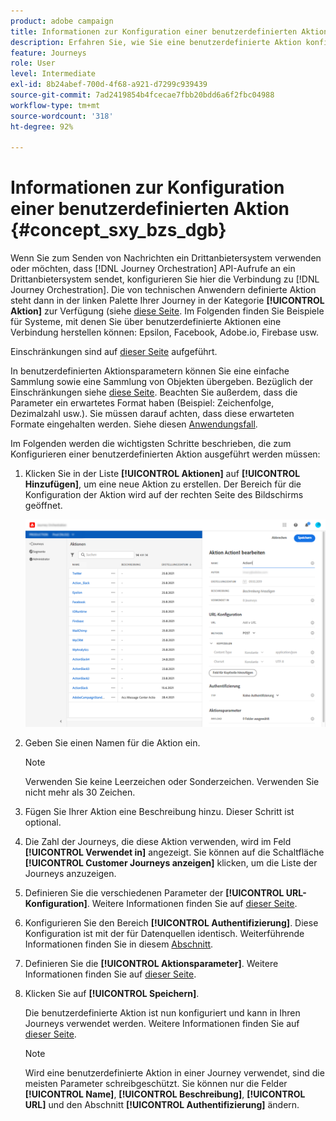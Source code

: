 ```yaml
---
product: adobe campaign
title: Informationen zur Konfiguration einer benutzerdefinierten Aktion
description: Erfahren Sie, wie Sie eine benutzerdefinierte Aktion konfigurieren können
feature: Journeys
role: User
level: Intermediate
exl-id: 8b24abef-700d-4f68-a921-d7299c939439
source-git-commit: 7ad2419854b4fcecae7fbb20bdd6a6f2fbc04988
workflow-type: tm+mt
source-wordcount: '318'
ht-degree: 92%

---
```


# Informationen zur Konfiguration einer benutzerdefinierten Aktion {#concept_sxy_bzs_dgb}

Wenn Sie zum Senden von Nachrichten ein Drittanbietersystem verwenden oder möchten, dass [!DNL Journey Orchestration] API-Aufrufe an ein Drittanbietersystem sendet, konfigurieren Sie hier die Verbindung zu [!DNL Journey Orchestration]. Die von technischen Anwendern definierte Aktion steht dann in der linken Palette Ihrer Journey in der Kategorie **[!UICONTROL Aktion]** zur Verfügung (siehe [diese Seite](../building-journeys/about-action-activities.md). Im Folgenden finden Sie Beispiele für Systeme, mit denen Sie über benutzerdefinierte Aktionen eine Verbindung herstellen können: Epsilon, Facebook, Adobe.io, Firebase usw.

Einschränkungen sind auf [dieser Seite](../about/limitations.md) aufgeführt.

In benutzerdefinierten Aktionsparametern können Sie eine einfache Sammlung sowie eine Sammlung von Objekten übergeben. Bezüglich der Einschränkungen siehe [diese Seite](../usecase/collections.md#limitations). Beachten Sie außerdem, dass die Parameter ein erwartetes Format haben (Beispiel: Zeichenfolge, Dezimalzahl usw.). Sie müssen darauf achten, dass diese erwarteten Formate eingehalten werden. Siehe diesen [Anwendungsfall](../usecase/collections.md).

Im Folgenden werden die wichtigsten Schritte beschrieben, die zum Konfigurieren einer benutzerdefinierten Aktion ausgeführt werden müssen:

1. Klicken Sie in der Liste **[!UICONTROL Aktionen]** auf **[!UICONTROL Hinzufügen]**, um eine neue Aktion zu erstellen. Der Bereich für die Konfiguration der Aktion wird auf der rechten Seite des Bildschirms geöffnet.

   ![](../assets/custom2.png)

1. Geben Sie einen Namen für die Aktion ein.

   >[!NOTE]
   >
   >Verwenden Sie keine Leerzeichen oder Sonderzeichen. Verwenden Sie nicht mehr als 30 Zeichen.

1. Fügen Sie Ihrer Aktion eine Beschreibung hinzu. Dieser Schritt ist optional.
1. Die Zahl der Journeys, die diese Aktion verwenden, wird im Feld **[!UICONTROL Verwendet in]** angezeigt. Sie können auf die Schaltfläche **[!UICONTROL Customer Journeys anzeigen]** klicken, um die Liste der Journeys anzuzeigen.
1. Definieren Sie die verschiedenen Parameter der **[!UICONTROL URL-Konfiguration]**. Weitere Informationen finden Sie auf [dieser Seite](../action/url-configuration.md).
1. Konfigurieren Sie den Bereich **[!UICONTROL Authentifizierung]**. Diese Konfiguration ist mit der für Datenquellen identisch.  Weiterführende Informationen finden Sie in diesem [Abschnitt](../datasource/external-data-sources.md#section_wjp_nl5_nhb).
1. Definieren Sie die **[!UICONTROL Aktionsparameter]**. Weitere Informationen finden Sie auf [dieser Seite](../action/defining-the-message-parameters.md).
1. Klicken Sie auf **[!UICONTROL Speichern]**.

   Die benutzerdefinierte Aktion ist nun konfiguriert und kann in Ihren Journeys verwendet werden. Weitere Informationen finden Sie auf [dieser Seite](../building-journeys/about-action-activities.md).

   >[!NOTE]
   >
   >Wird eine benutzerdefinierte Aktion in einer Journey verwendet, sind die meisten Parameter schreibgeschützt. Sie können nur die Felder **[!UICONTROL Name]**, **[!UICONTROL Beschreibung]**, **[!UICONTROL URL]** und den Abschnitt **[!UICONTROL Authentifizierung]** ändern.
